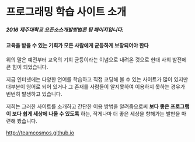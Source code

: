 # 프로그래밍 학습 사이트 소개

##### 2016 제주대학교 오픈소스개발방법론 팀 페이지입니다.

#### 교육을 받을 수 있는 기회가 모든 사람에게 균등하게 보장되어야 한다
위의 말은 예전부터 교육의 기회 균등이라는 이념으로 내려온 것으로 현대 사회 발전에 큰 힘이 되었습니다.

지금 인터넷에는 다양한 언어를 학습하고 직접 코딩해 볼 수 있는 사이트가 많이 있지만 대부분이 영어로 되어 있거나 그 존재를 사람들이 알지못하여 이용하지 못하는 경우가 빈번히 발생하고 있습니다.

저희는 그러한 사이트를 소개하고 간단한 이용 방법을 알려줌으로써 **보다 좋은 프로그램이 보다 쉽게 세상에 나올 수 있도록** 하는, 작게나마 더 좋은 세상을 향해가는 발판을 마련해 봤습니다.

http://teamcosmos.github.io

